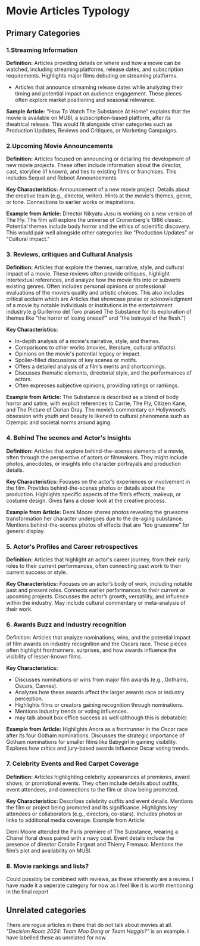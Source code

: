 # Movie Articles Typology

## Primary Categories

### 1.Streaming Information

**Definition:** Articles providing details on where and how a movie can be watched, including streaming platforms, release dates, and subscription requirements. Highlights major films debuting on streaming platforms.

- Articles that announce streaming release dates while analyzing their timing and potential impact on audience engagement. These pieces often explore market positioning and seasonal relevance.

**Sample Article:**
"How To Watch The Substance At Home" explains that the movie is available on MUBI, a subscription-based platform, after its theatrical release.
This would fit alongside other categories such as Production Updates, Reviews and Critiques, or Marketing Campaigns.

### 2.Upcoming Movie Announcements

**Definition:** Articles focused on announcing or detailing the development of new movie projects. These often include information about the director, cast, storyline (if known), and ties to existing films or franchises. This includes Sequel and Reboot Announcements

**Key Characteristics:**
Announcement of a new movie project.
Details about the creative team (e.g., director, writer).
Hints at the movie's themes, genre, or tone.
Connections to earlier works or inspirations.

**Example from Article:**
Director Nikyatu Jusu is working on a new version of The Fly.
The film will explore the universe of Cronenberg's 1986 classic.
Potential themes include body horror and the ethics of scientific discovery.
This would pair well alongside other categories like "Production Updates" or "Cultural Impact."

### 3. Reviews, critiques and Cultural Analysis

**Definition:** Articles that explore the themes, narrative, style, and cultural impact of a movie. These reviews often provide critiques, highlight intertextual references, and analyze how the movie fits into or subverts existing genres. Often includes personal opinions or professional evaluations of the movie’s quality and artistic choices.
This also includes critical acclaim which are Articles that showcase praise or acknowledgment of a movie by notable individuals or institutions in the entertainment industry(e.g Guillermo del Toro praised The Substance for its exploration of themes like "the horror of losing oneself" and "the betrayal of the flesh.")

**Key Characteristics:**
- In-depth analysis of a movie's narrative, style, and themes.
- Comparisons to other works (movies, literature, cultural artifacts).
- Opinions on the movie's potential legacy or impact.
- Spoiler-filled discussions of key scenes or motifs.
- Offers a detailed analysis of a film’s merits and shortcomings.
- Discusses thematic elements, directorial style, and the performances of actors.
- Often expresses subjective opinions, providing ratings or rankings.

**Example from Article:**
The Substance is described as a blend of body horror and satire, with explicit references to Carrie, The Fly, Citizen Kane, and The Picture of Dorian Gray.
The movie’s commentary on Hollywood’s obsession with youth and beauty is likened to cultural phenomena such as Ozempic and societal norms around aging.

### 4. Behind The scenes and Actor's Insights

**Definition:** Articles that explore behind-the-scenes elements of a movie, often through the perspective of actors or filmmakers. They might include photos, anecdotes, or insights into character portrayals and production details.

**Key Characteristics:**
Focuses on the actor’s experiences or involvement in the film.
Provides behind-the-scenes photos or details about the production.
Highlights specific aspects of the film’s effects, makeup, or costume design.
Gives fans a closer look at the creative process.

**Example from Article:**
Demi Moore shares photos revealing the gruesome transformation her character undergoes due to the de-aging substance.
Mentions behind-the-scenes photos of effects that are “too gruesome” for general display.

### 5. Actor's Profiles and Career retrospectives 

**Definition:** Articles that highlight an actor's career journey, from their early roles to their current performances, often connecting past work to their current success or style.

**Key Characteristics:**
Focuses on an actor’s body of work, including notable past and present roles.
Connects earlier performances to their current or upcoming projects.
Discusses the actor’s growth, versatility, and influence within the industry.
May include cultural commentary or meta-analysis of their work.


### 6. Awards Buzz and Industry recognition

Definition: Articles that analyze nominations, wins, and the potential impact of film awards on industry recognition and the Oscars race. These pieces often highlight frontrunners, surprises, and how awards influence the visibility of lesser-known films.

**Key Characteristics:**
- Discusses nominations or wins from major film awards (e.g., Gothams, Oscars, Cannes).
- Analyzes how these awards affect the larger awards race or industry perception.
- Highlights films or creators gaining recognition through nominations.
- Mentions industry trends or voting influences.
- may talk abouit box office success as well (although this is debatable)

**Example from Article:**
Highlights Anora as a frontrunner in the Oscar race after its four Gotham nominations.
Discusses the strategic importance of Gotham nominations for smaller films like Babygirl in gaining visibility.
Explores how critics and jury-based awards influence Oscar voting trends.

### 7. Celebrity Events and Red Carpet Coverage

**Definition:** Articles highlighting celebrity appearances at premieres, award shows, or promotional events. They often include details about outfits, event attendees, and connections to the film or show being promoted.

**Key Characteristics:**
Describes celebrity outfits and event details.
Mentions the film or project being promoted and its significance.
Highlights key attendees or collaborators (e.g., directors, co-stars).
Includes photos or links to additional media coverage.
Example from Article:

Demi Moore attended the Paris premiere of The Substance, wearing a Chanel floral dress paired with a navy coat.
Event details include the presence of director Coralie Fargeat and Thierry Fremaux.
Mentions the film’s plot and availability on MUBI.

### 8. Movie rankings and lists?

Could possibly be combined with reviews, as these inherently are a review. I have made it a seperate category for now as i feel like it is worth mentioning in the final report

## Unrelated categories
There are rogue articles in there that do not talk about movies at all. *"Decision Room 2024: Team Moo Deng or Team Haggis?"* is an example. I have labelled these as unrelated for now. 


